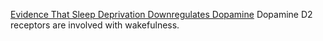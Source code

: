 
[Evidence That Sleep Deprivation Downregulates Dopamine](../Bored/你为什么总是觉得无聊？/Evidence%20That%20Sleep%20Deprivation%20Downregulates%20Dopamine.pdf)
Dopamine D2 receptors are involved with wakefulness.



